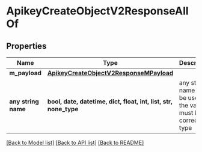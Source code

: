 # ApikeyCreateObjectV2ResponseAllOf


## Properties
Name | Type | Description | Notes
------------ | ------------- | ------------- | -------------
**m_payload** | [**ApikeyCreateObjectV2ResponseMPayload**](ApikeyCreateObjectV2ResponseMPayload.md) |  | 
**any string name** | **bool, date, datetime, dict, float, int, list, str, none_type** | any string name can be used but the value must be the correct type | [optional]

[[Back to Model list]](../README.md#documentation-for-models) [[Back to API list]](../README.md#documentation-for-api-endpoints) [[Back to README]](../README.md)


